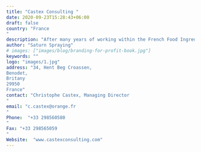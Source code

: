 ```yaml
---
title: "Castex Consulting "
date: 2020-09-23T15:28:43+06:00
draft: false
country: "France
"
description: "After many years of working within the French Food Ingredients Market, Christophe is launching his own consulting organisation. Saturn Spraying is extremely excited in working with Christophe, whose knowledge of the French Food Manufacturing Industy has assisted his company in establishing itself quickly. Christophe is comfortable in working in either English or French at an advanced technical level."
author: "Saturn Spraying"
# images: ["images/blog/branding-for-profit-book.jpg"]
keywords: ""
logo: "images/1.jpg"
address: "34, Hent Beg Croassen,
Benodet,
Britany
29950
France"
contact: "Christophe Castex, Managing Director
"
email: "c.castex@orange.fr
"
Phone:  "+33 298560580
"
Fax: "+33 298565059
​​​​​​​"
Website:  "www.castexconsulting.com"
---
```

